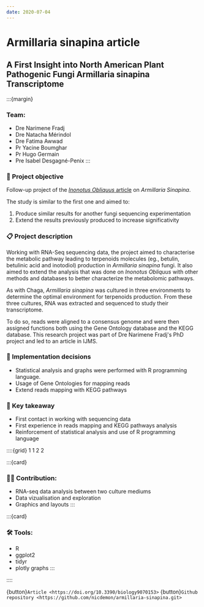 ```yaml
---
date: 2020-07-04
---
```

# Armillaria sinapina article

## A First Insight into North American Plant Pathogenic Fungi Armillaria sinapina Transcriptome

:::{margin}
### Team:
* Dre Narimene Fradj
* Dre Natacha Mérindol
* Dre Fatima Awwad
* Pr Yacine Boumghar
* Pr Hugo Germain
* Pre Isabel Desgagné-Penix
:::

### 🎯 Project objective
Follow-up project of the [*Inonotus Obliquus* article](2019-09-04-inonotus-obliquus.md) on *Armillaria Sinapina*.

The study is similar to the first one and aimed to:
1. Produce similar results for another fungi sequencing experimentation
2. Extend the results previously produced to increase significativity

### 📋 Project description
Working with RNA-Seq sequencing data, the project aimed to characterise the metabolic pathway leading to terpenoids molecules (eg., betulin, betulinic acid and inotodiol) production in *Armillaria sinapina* fungi. It also aimed to extend the analysis that was done on *Inonotus Obliquus* with other methods and databases to better characterize the metabolomic pathways.

As with Chaga, *Armillaria sinapina* was cultured in three environments to determine the optimal environment for terpenoids production. From these three cultures, RNA was extracted and sequenced to study their transcriptome.

To do so, reads were aligned to a consensus genome and were then assigned functions both using the Gene Ontology database and the KEGG database. This research project was part of Dre Narimene Fradj's PhD project and led to an article in IJMS.

### 🎨 Implementation decisions
* Statistical analysis and graphs were performed with R programming language.
* Usage of Gene Ontologies for mapping reads
* Extend reads mapping with KEGG pathways

### 🧾 Key takeaway
* First contact in working with sequencing data
* First experience in reads mapping and KEGG pathways analysis
* Reinforcement of statistical analysis and use of R programming language

::::{grid} 1 1 2 2

:::{card}

### 👨‍💻 Contribution:
* RNA-seq data analysis between two culture mediums
* Data vizualisation and exploration
* Graphics and layouts
:::

:::{card}

### 🛠 Tools:
* R
* ggplot2
* tidyr
* plotly graphs
:::

::::

{button}`Article <https://doi.org/10.3390/biology9070153>`
{button}`Github repository <https://github.com/nicdemon/armillaria-sinapina.git>`